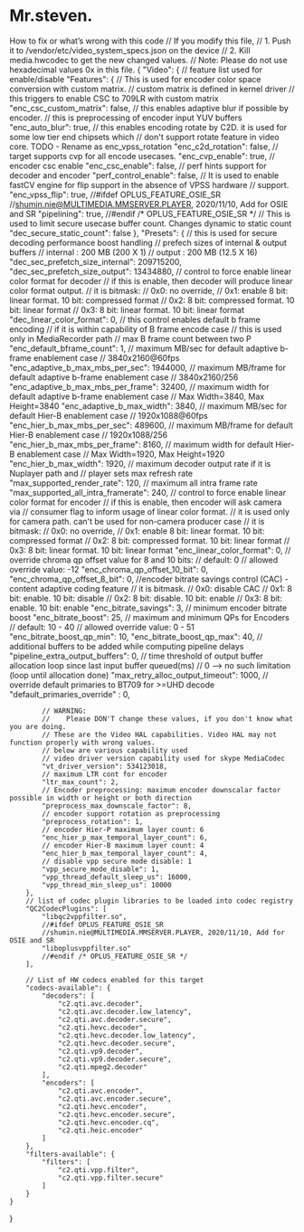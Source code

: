 # Mr.steven.
How to fix or what’s wrong with this code
// If you modify this file,
//    1. Push it to /vendor/etc/video_system_specs.json on the device
//    2. Kill media.hwcodec to get the new changed values.
// Note: Please do not use hexadecimal values 0x in this file.
{
    "Video": {
    // feature list used for enable/disable
        "Features": {
            // This is used for encoder color space conversion with custom matrix.
            // custom matrix is defined in kernel driver
            // this triggers to enable CSC to 709LR with custom matrix
            "enc_csc_custom_matrix": false,
            // this enables adaptive blur if possible by encoder.
            // this is preprocessing of encoder input YUV buffers
            "enc_auto_blur": true,
            // this enables encoding rotate by C2D. it is used for some low tier end chipsets which
            // don't support rotate feature in video core. TODO - Rename as enc_vpss_rotation
            "enc_c2d_rotation": false,
            // target supports cvp for all encode usecases.
            "enc_cvp_enable": true,
            // encoder csc enable
            "enc_csc_enable": false,
            // perf hints support for decoder and encoder
            "perf_control_enable": false,
            // It is used to enable fastCV engine for flip support in the absence of VPSS hardware
            // support.
            "enc_vpss_flip": true,
            //#ifdef OPLUS_FEATURE_OSIE_SR
            //shumin.nie@MULTIMEDIA.MMSERVER.PLAYER, 2020/11/10, Add for OSIE and SR
            "pipelining": true,
            //#endif /* OPLUS_FEATURE_OSIE_SR */
            // This is used to limit secure usecase buffer count. Changes dynamic to static count
            "dec_secure_static_count": false
        },
        "Presets": {
            // this is used for secure decoding performance boost handling
            // prefech sizes of internal & output buffers
            // internal : 200 MB (200 X 1)
            // output   : 200 MB (12.5 X 16)
            "dec_sec_prefetch_size_internal": 209715200,
            "dec_sec_prefetch_size_output": 13434880,
            // control to force enable linear color format for decoder
            // if this is enable, then decoder will produce linear color format output.
            // it is bitmask:
            //  0x0: no override,
            //  0x1: enable 8 bit: linear format. 10 bit: compressed format
            //  0x2: 8 bit: compressed format. 10 bit: linear format
            //  0x3: 8 bit: linear format. 10 bit: linear format
            "dec_linear_color_format": 0,
            // this control enables default b frame encoding
            // if it is within capability of B frame encode case
            // this is used only in MediaRecorder path
            // max B frame count between two P
            "enc_default_bframe_count": 1,
            // maximum MB/sec for default adaptive b-frame enablement case
            // 3840x2160@60fps
            "enc_adaptive_b_max_mbs_per_sec": 1944000,
            // maximum MB/frame for default adaptive b-frame enablement case
            // 3840x2160/256
            "enc_adaptive_b_max_mbs_per_frame": 32400,
            // maximum width for default adaptive b-frame enablement case
            // Max Width=3840, Max Height=3840
            "enc_adaptive_b_max_width": 3840,
            // maximum MB/sec for default Hier-B enablement case
            // 1920x1088@60fps
            "enc_hier_b_max_mbs_per_sec": 489600,
            // maximum MB/frame for default Hier-B enablement case
            // 1920x1088/256
            "enc_hier_b_max_mbs_per_frame": 8160,
            // maximum width for default Hier-B enablement case
            // Max Width=1920, Max Height=1920
            "enc_hier_b_max_width": 1920,
            // maximum decoder output rate if it is Nuplayer path and
            // player sets max refresh rate
            "max_supported_render_rate": 120,
            // maximum all intra frame rate
            "max_supported_all_intra_framerate": 240,
            // control to force enable linear color format for encoder
            // if this is enable, then encoder will ask camera via
            // consumer flag to inform usage of linear color format.
            // it is used only for camera path. can't be used for non-camera producer case
            // it is bitmask:
            //  0x0: no override,
            //  0x1: enable 8 bit: linear format. 10 bit: compressed format
            //  0x2: 8 bit: compressed format. 10 bit: linear format
            //  0x3: 8 bit: linear format. 10 bit: linear format
            "enc_linear_color_format": 0,
            // override chroma qp offset value for 8 and 10 bits:
            // default: 0
            // allowed override value: -12
            "enc_chroma_qp_offset_10_bit": 0,
            "enc_chroma_qp_offset_8_bit": 0,
            //encoder bitrate savings control (CAC) - content adaptive coding feature
            // it is bitmask.
            //  0x0: disable CAC
            //  0x1: 8 bit: enable.  10 bit: disable
            //  0x2: 8 bit: disable. 10 bit: enable
            //  0x3: 8 bit: enable.  10 bit: enable
            "enc_bitrate_savings": 3,
            // minimum encoder bitrate boost
            "enc_bitrate_boost": 25,
            // maximum and minimum QPs for Encoders
            // default: 10 - 40
            // allowed override value: 0 - 51
            "enc_bitrate_boost_qp_min": 10,
            "enc_bitrate_boost_qp_max": 40,
            // additional buffers to be added while computing pipeline delays
            "pipeline_extra_output_buffers": 0,
            // time threshold of output buffer allocation loop since last input buffer queued(ms)
            // 0 --> no such limitation (loop until allocation done)
            "max_retry_alloc_output_timeout": 1000,
            // override default primaries to BT709 for >=UHD decode
            "default_primaries_override" : 0,

            // WARNING:
            //    Please DON'T change these values, if you don't know what you are doing.
            // These are the Video HAL capabilities. Video HAL may not function properly with wrong values.
            // below are various capability used
            // video driver version capability used for skype MediaCodec
            "vt_driver_version": 534123018,
            // maximum LTR cont for encoder
            "ltr_max_count": 2,
            // Encoder preprocessing: maximum encoder downscalar factor possible in width or height or both direction
            "preprocess_max_downscale_factor": 8,
            // encoder support rotation as preprocessing
            "preprocess_rotation": 1,
            // encoder Hier-P maximum layer count: 6
            "enc_hier_p_max_temporal_layer_count": 6,
            // encoder Hier-B maximum layer count: 4
            "enc_hier_b_max_temporal_layer_count": 4,
            // disable vpp secure mode disable: 1
            "vpp_secure_mode_disable": 1,
            "vpp_thread_default_sleep_us": 16000,
            "vpp_thread_min_sleep_us": 10000
        },
        // list of codec plugin libraries to be loaded into codec registry
        "QC2CodecPlugins": [
            "libqc2vppfilter.so",
            //#ifdef OPLUS_FEATURE_OSIE_SR
            //shumin.nie@MULTIMEDIA.MMSERVER.PLAYER, 2020/11/10, Add for OSIE and SR
            "liboplusvppfilter.so"
            //#endif /* OPLUS_FEATURE_OSIE_SR */
        ],

        // List of HW codecs enabled for this target
        "codecs-available": {
            "decoders": [
                "c2.qti.avc.decoder",
                "c2.qti.avc.decoder.low_latency",
                "c2.qti.avc.decoder.secure",
                "c2.qti.hevc.decoder",
                "c2.qti.hevc.decoder.low_latency",
                "c2.qti.hevc.decoder.secure",
                "c2.qti.vp9.decoder",
                "c2.qti.vp9.decoder.secure",
                "c2.qti.mpeg2.decoder"
            ],
            "encoders": [
                "c2.qti.avc.encoder",
                "c2.qti.avc.encoder.secure",
                "c2.qti.hevc.encoder",
                "c2.qti.hevc.encoder.secure",
                "c2.qti.hevc.encoder.cq",
                "c2.qti.heic.encoder"
            ]
        },
        "filters-available": {
            "filters": [
                "c2.qti.vpp.filter",
                "c2.qti.vpp.filter.secure"
            ]
        }
    }
}
